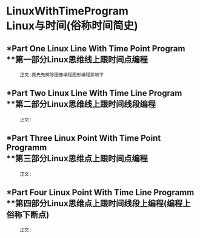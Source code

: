 # LinuxWithTimeProgram</br>Linux与时间(俗称时间简史)

*Part One Linux Line With Time Point Program</br>
**第一部分Linux思维线上跟时间点编程
----------

         正文:首先先排除图像编程图形编程影响下
   




*Part Two Linux Line With Time Line Program</br>
**第二部分Linux思维线上跟时间线段编程
----------

         正文:





*Part Three Linux Point With Time Point Programm</br>
**第三部分Linux思维点上跟时间点编程
----------
   
         正文:





*Part Four Linux Point With Time Line Programm</br>
**第四部分Linux思维点上跟时间线段上编程(编程上俗称下断点)
----------
   
         正文:
   


